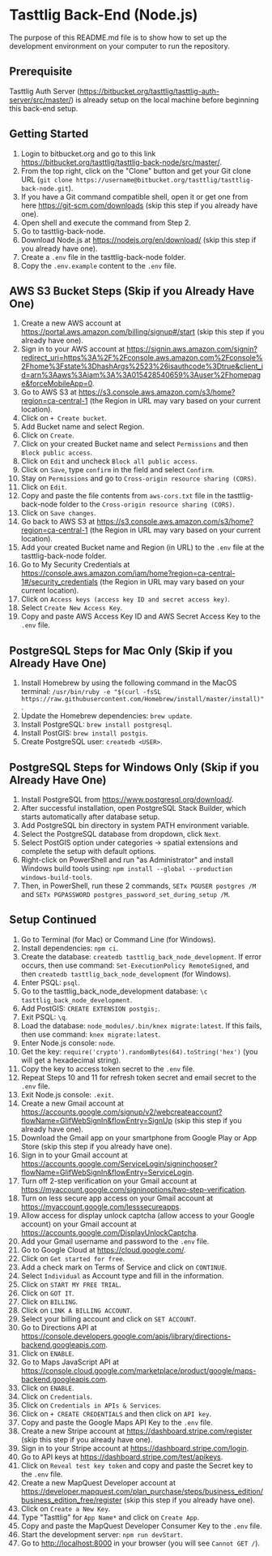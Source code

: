 # Tasttlig Back-End (Node.js)

The purpose of this README.md file is to show how to set up the development environment on your computer to run the repository.

## Prerequisite

Tasttlig Auth Server (<https://bitbucket.org/tasttlig/tasttlig-auth-server/src/master/>) is already setup on the local machine before beginning this back-end setup.

## Getting Started

1. Login to bitbucket.org and go to this link <https://bitbucket.org/tasttlig/tasttlig-back-node/src/master/>.
2. From the top right, click on the "Clone" button and get your Git clone URL (`git clone https://username@bitbucket.org/tasttlig/tasttlig-back-node.git`).
3. If you have a Git command compatible shell, open it or get one from here <https://git-scm.com/downloads> (skip this step if you already have one).
4. Open shell and execute the command from Step 2.
5. Go to tasttlig-back-node.
6. Download Node.js at <https://nodejs.org/en/download/> (skip this step if you already have one).
7. Create a `.env` file in the tasttlig-back-node folder.
8. Copy the `.env.example` content to the `.env` file.

## AWS S3 Bucket Steps (Skip if you Already Have One)

1. Create a new AWS account at <https://portal.aws.amazon.com/billing/signup#/start> (skip this step if you already have one).
2. Sign in to your AWS account at <https://signin.aws.amazon.com/signin?redirect_uri=https%3A%2F%2Fconsole.aws.amazon.com%2Fconsole%2Fhome%3Fstate%3DhashArgs%2523%26isauthcode%3Dtrue&client_id=arn%3Aaws%3Aiam%3A%3A015428540659%3Auser%2Fhomepage&forceMobileApp=0>.
3. Go to AWS S3 at <https://s3.console.aws.amazon.com/s3/home?region=ca-central-1> (the Region in URL may vary based on your current location).
4. Click on `+ Create bucket`.
5. Add Bucket name and select Region.
6. Click on `Create`.
7. Click on your created Bucket name and select `Permissions` and then `Block public access`.
8. Click on `Edit` and uncheck `Block all public access`.
9. Click on `Save`, type `confirm` in the field and select `Confirm`.
10. Stay on `Permissions` and go to `Cross-origin resource sharing (CORS)`.
11. Click on `Edit`.
12. Copy and paste the file contents from `aws-cors.txt` file in the tasttlig-back-node folder to the `Cross-origin resource sharing (CORS)`.
13. Click on `Save changes`.
14. Go back to AWS S3 at <https://s3.console.aws.amazon.com/s3/home?region=ca-central-1> (the Region in URL may vary based on your current location).
15. Add your created Bucket name and Region (in URL) to the `.env` file at the tasttlig-back-node folder.
16. Go to My Security Credentials at <https://console.aws.amazon.com/iam/home?region=ca-central-1#/security_credentials> (the Region in URL may vary based on your current location).
17. Click on `Access keys (access key ID and secret access key)`.
18. Select `Create New Access Key`.
19. Copy and paste AWS Access Key ID and AWS Secret Access Key to the `.env` file.

## PostgreSQL Steps for Mac Only (Skip if you Already Have One)

1. Install Homebrew by using the following command in the MacOS terminal: `/usr/bin/ruby -e "$(curl -fsSL https://raw.githubusercontent.com/Homebrew/install/master/install)"`.
2. Update the Homebrew dependencies: `brew update`.
3. Install PostgreSQL: `brew install postgresql`.
4. Install PostGIS: `brew install postgis`.
5. Create PostgreSQL user: `createdb <USER>`.

## PostgreSQL Steps for Windows Only (Skip if you Already Have One)

1. Install PostgreSQL from <https://www.postgresql.org/download/>.
2. After successful installation, open PostgreSQL Stack Builder, which starts automatically after database setup.
3. Add PostgreSQL bin directory in system PATH environment variable.
4. Select the PostgreSQL database from dropdown, click `Next`.
5. Select PostGIS option under categories -> spatial extensions and complete the setup with default options.
6. Right-click on PowerShell and run "as Administrator" and install Windows build tools using: `npm install --global --production windows-build-tools`.
7. Then, in PowerShell, run these 2 commands, `SETx PGUSER postgres /M` and `SETx PGPASSWORD postgres_password_set_during_setup /M`.

## Setup Continued

1. Go to Terminal (for Mac) or Command Line (for Windows).
2. Install dependencies: `npm ci`.
3. Create the database: `createdb tasttlig_back_node_development`. If error occurs, then use command: `Set-ExecutionPolicy RemoteSigned`, and then `createdb tasttlig_back_node_development` (for Windows).
4. Enter PSQL: `psql`.
5. Go to the tasttlig_back_node_development database: `\c tasttlig_back_node_development`.
6. Add PostGIS: `CREATE EXTENSION postgis;`.
7. Exit PSQL: `\q`.
8. Load the database: `node_modules/.bin/knex migrate:latest`. If this fails, then use command: `knex migrate:latest`.
9. Enter Node.js console: `node`.
10. Get the key: `require('crypto').randomBytes(64).toString('hex')` (you will get a hexadecimal string).
11. Copy the key to access token secret to the `.env` file.
12. Repeat Steps 10 and 11 for refresh token secret and email secret to the `.env` file.
13. Exit Node.js console: `.exit`.
14. Create a new Gmail account at <https://accounts.google.com/signup/v2/webcreateaccount?flowName=GlifWebSignIn&flowEntry=SignUp> (skip this step if you already have one).
15. Download the Gmail app on your smartphone from Google Play or App Store (skip this step if you already have one).
16. Sign in to your Gmail account at <https://accounts.google.com/ServiceLogin/signinchooser?flowName=GlifWebSignIn&flowEntry=ServiceLogin>.
17. Turn off 2-step verification on your Gmail account at <https://myaccount.google.com/signinoptions/two-step-verification>.
18. Turn on less secure app access on your Gmail account at <https://myaccount.google.com/lesssecureapps>.
19. Allow access for display unlock captcha (allow access to your Google account) on your Gmail account at <https://accounts.google.com/DisplayUnlockCaptcha>.
20. Add your Gmail username and password to the `.env` file.
21. Go to Google Cloud at <https://cloud.google.com/>.
22. Click on `Get started for free`.
23. Add a check mark on Terms of Service and click on `CONTINUE`.
24. Select `Individual` as Account type and fill in the information.
25. Click on `START MY FREE TRIAL`.
26. Click on `GOT IT`.
27. Click on `BILLING`.
28. Click on `LINK A BILLING ACCOUNT`.
29. Select your billing account and click on `SET ACCOUNT`.
30. Go to Directions API at <https://console.developers.google.com/apis/library/directions-backend.googleapis.com>.
31. Click on `ENABLE`.
32. Go to Maps JavaScript API at <https://console.cloud.google.com/marketplace/product/google/maps-backend.googleapis.com>.
33. Click on `ENABLE`.
34. Click on `Credentials`.
35. Click on `Credentials in APIs & Services`.
36. Click on `+ CREATE CREDENTIALS` and then click on `API key`.
37. Copy and paste the Google Maps API Key to the `.env` file.
38. Create a new Stripe account at <https://dashboard.stripe.com/register> (skip this step if you already have one).
39. Sign in to your Stripe account at <https://dashboard.stripe.com/login>.
40. Go to API keys at <https://dashboard.stripe.com/test/apikeys>.
41. Click on `Reveal test key token` and copy and paste the Secret key to the `.env` file.
42. Create a new MapQuest Developer account at <https://developer.mapquest.com/plan_purchase/steps/business_edition/business_edition_free/register> (skip this step if you already have one).
43. Click on `Create a New Key`.
44. Type "Tasttlig" for `App Name*` and click on `Create App`.
45. Copy and paste the MapQuest Developer Consumer Key to the `.env` file.
46. Start the development server: `npm run devStart`.
47. Go to <http://localhost:8000> in your browser (you will see `Cannot GET /`).
